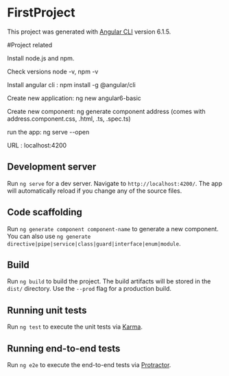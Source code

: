 # FirstProject

This project was generated with [Angular CLI](https://github.com/angular/angular-cli) version 6.1.5.

#Project related 

Install node.js and npm.

Check versions node -v, npm -v

Install angular cli : npm install -g @angular/cli

Create new application: ng new angular6-basic

Create new component: ng generate component address (comes with address.component.css, .html, .ts, .spec.ts)

run the app: ng serve --open

URL : localhost:4200

## Development server

Run `ng serve` for a dev server. Navigate to `http://localhost:4200/`. The app will automatically reload if you change any of the source files.

## Code scaffolding

Run `ng generate component component-name` to generate a new component. You can also use `ng generate directive|pipe|service|class|guard|interface|enum|module`.

## Build

Run `ng build` to build the project. The build artifacts will be stored in the `dist/` directory. Use the `--prod` flag for a production build.

## Running unit tests

Run `ng test` to execute the unit tests via [Karma](https://karma-runner.github.io).

## Running end-to-end tests

Run `ng e2e` to execute the end-to-end tests via [Protractor](http://www.protractortest.org/).
